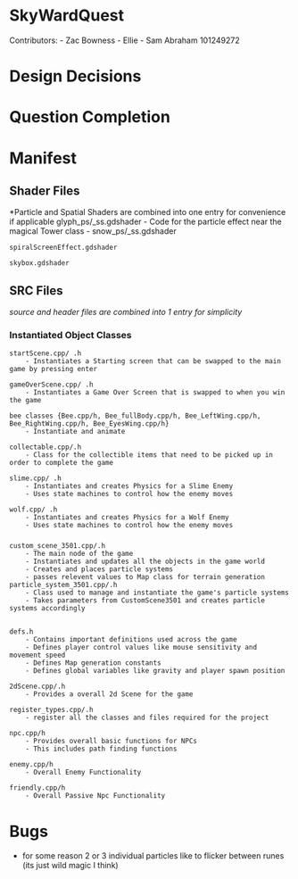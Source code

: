 # SkyWardQuest
Contributors:
	- Zac Bowness
	- Ellie
	- Sam Abraham 101249272

# Design Decisions


# Question Completion


# Manifest
## Shader Files
*Particle and Spatial Shaders are combined into one entry for convenience if applicable
	glyph_ps/_ss.gdshader
		- Code for the particle effect near the magical Tower class
		- 
	snow_ps/_ss.gdshader

	spiralScreenEffect.gdshader

	skybox.gdshader

## SRC Files
*source and header files are combined into 1 entry for simplicity*
### Instantiated Object Classes
	
	startScene.cpp/ .h
		- Instantiates a Starting screen that can be swapped to the main game by pressing enter

	gameOverScene.cpp/ .h
		- Instantiates a Game Over Screen that is swapped to when you win the game

	bee classes {Bee.cpp/h, Bee_fullBody.cpp/h, Bee_LeftWing.cpp/h, Bee_RightWing.cpp/h, Bee_EyesWing.cpp/h}
		- Instantiate and animate 
	
	collectable.cpp/.h
		- Class for the collectible items that need to be picked up in order to complete the game

	slime.cpp/ .h
		- Instantiates and creates Physics for a Slime Enemy
		- Uses state machines to control how the enemy moves

	wolf.cpp/ .h
		- Instantiates and creates Physics for a Wolf Enemy
		- Uses state machines to control how the enemy moves

	
	
	
	
### 
	custom_scene_3501.cpp/.h
		- The main node of the game
		- Instantiates and updates all the objects in the game world
		- Creates and places particle systems
		- passes relevent values to Map class for terrain generation
	particle_system_3501.cpp/.h
		- Class used to manage and instantiate the game's particle systems
		- Takes parameters from CustomScene3501 and creates particle systems accordingly
	
	
	defs.h
		- Contains important definitions used across the game
		- Defines player control values like mouse sensitivity and movement speed
		- Defines Map generation constants
		- Defines global variables like gravity and player spawn position
		
	2dScene.cpp/.h
		- Provides a overall 2d Scene for the game

	register_types.cpp/.h
		- register all the classes and files required for the project

	npc.cpp/h
		- Provides overall basic functions for NPCs
		- This includes path finding functions

	enemy.cpp/h
		- Overall Enemy Functionality

	friendly.cpp/h
		- Overall Passive Npc Functionality

# Bugs
- for some reason 2 or 3 individual particles like to flicker between runes (its just wild magic I think)
